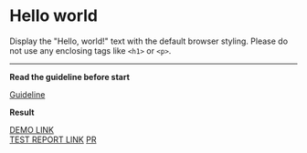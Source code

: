 # Hello world

Display the "Hello, world!" text with the default browser styling. Please do not 
use any enclosing tags like `<h1>` or `<p>`.
___

**Read the guideline before start**

[Guideline](https://mate-academy.github.io/layout_task-guideline/)

**Result**

[DEMO LINK](https://OlgaTitarenko.github.io/fs_on_dec18_olha/) <br>
[TEST REPORT LINK](https://OlgaTitarenko.github.io/fs_on_dec18_olha/report/html_report/)
[PR](https://github.com/mate-academy/layout_hello-world/pull/39)
